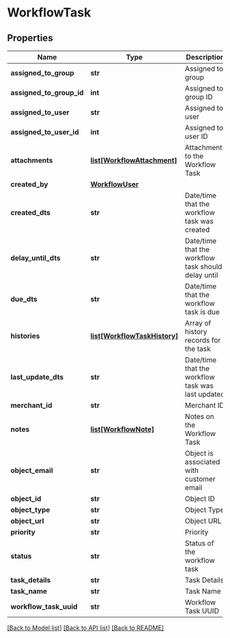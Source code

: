 # WorkflowTask

## Properties
Name | Type | Description | Notes
------------ | ------------- | ------------- | -------------
**assigned_to_group** | **str** | Assigned to group | [optional] 
**assigned_to_group_id** | **int** | Assigned to group ID | [optional] 
**assigned_to_user** | **str** | Assigned to user | [optional] 
**assigned_to_user_id** | **int** | Assigned to user ID | [optional] 
**attachments** | [**list[WorkflowAttachment]**](WorkflowAttachment.md) | Attachments to the Workflow Task | [optional] 
**created_by** | [**WorkflowUser**](WorkflowUser.md) |  | [optional] 
**created_dts** | **str** | Date/time that the workflow task was created | [optional] 
**delay_until_dts** | **str** | Date/time that the workflow task should delay until | [optional] 
**due_dts** | **str** | Date/time that the workflow task is due | [optional] 
**histories** | [**list[WorkflowTaskHistory]**](WorkflowTaskHistory.md) | Array of history records for the task | [optional] 
**last_update_dts** | **str** | Date/time that the workflow task was last updated | [optional] 
**merchant_id** | **str** | Merchant ID | [optional] 
**notes** | [**list[WorkflowNote]**](WorkflowNote.md) | Notes on the Workflow Task | [optional] 
**object_email** | **str** | Object is associated with customer email | [optional] 
**object_id** | **str** | Object ID | [optional] 
**object_type** | **str** | Object Type | [optional] 
**object_url** | **str** | Object URL | [optional] 
**priority** | **str** | Priority | [optional] 
**status** | **str** | Status of the workflow task | [optional] 
**task_details** | **str** | Task Details | [optional] 
**task_name** | **str** | Task Name | [optional] 
**workflow_task_uuid** | **str** | Workflow Task UUID | [optional] 

[[Back to Model list]](../README.md#documentation-for-models) [[Back to API list]](../README.md#documentation-for-api-endpoints) [[Back to README]](../README.md)


